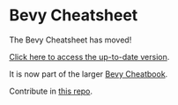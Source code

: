 # Bevy Cheatsheet

The Bevy Cheatsheet has moved!

[Click here to access the up-to-date version](https://bevy-cheatbook.github.io/cheatsheet/release.html).

It is now part of the larger [Bevy Cheatbook](https://bevy-cheatbook.github.io).

Contribute in [this repo](https://github.com/bevy-cheatbook/bevy-cheatbook).

